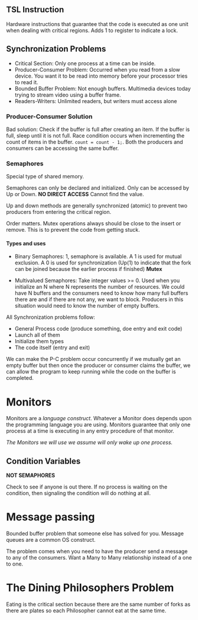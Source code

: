 <!--Copy notes from red binder for chapter 2.1-->

## TSL Instruction

Hardware instructions that guarantee that the code is executed as one unit when
dealing with critical regions. Adds 1 to register to indicate a lock.

## Synchronization Problems

 - Critical Section: Only one process at a time can be inside.
 - Producer-Consumer Problem: Occurred when you read from a slow device. You
   want it to be read into memory before your processor tries to read it.
 - Bounded Buffer Problem: Not enough buffers. Multimedia devices today trying
   to stream video using a buffer frame.
 - Readers-Writers: Unlimited readers, but writers must access alone

### Producer-Consumer Solution

Bad solution: Check if the buffer is full after creating an item. If the buffer
is full, sleep until it is not full. Race condition occurs when incrementing
the count of items in the buffer. `count = count - 1;`. Both the producers and
consumers can be accessing the same buffer.

### Semaphores

Special type of shared memory.

Semaphores can only be declared and initialized. Only can be accessed by Up or
Down. **NO DIRECT ACCESS** Cannot find the value.

Up and down methods are generally synchronized (atomic) to prevent two
producers from entering the critical region.

Order matters. Mutex operations always should be close to the insert or remove.
This is to prevent the code from getting stuck.

#### Types and uses

 - Binary Semaphores: 1, semaphore is available. A 1 is used for mutual
   exclusion. A 0 is used for synchronization (Up(1) to indicate that the fork can
   be joined because the earlier process if finished) **Mutex**

 - Multivalued Semaphores: Take integer values >= 0. Used when you initialize
   an N where N represents the number of resources. We could have N buffers
   and the consumers need to know how many full buffers there are and if
   there are not any, we want to block. Producers in this situation would
   need to know the number of empty buffers.


All Synchronization problems follow:

 - General Process code (produce something, doe entry and exit code)
 - Launch all of them
 - Initialize them types
 - The code itself (entry and exit)

We can make the P-C problem occur concurrently if we mutually get an empty
buffer but then once the producer or consumer claims the buffer, we can allow
the program to keep running while the code on the buffer is completed.

# Monitors

Monitors are a *language construct*. Whatever a Monitor does depends upon the
programming language you are using. Monitors guarantee that only one process at
a time is executing in any entry procedure of that monitor.

*The Monitors we will use we assume will only wake up one process.*

## Condition Variables

**NOT SEMAPHORES**

Check to see if anyone is out there. If no process is waiting on the condition,
then signaling the condition will do nothing at all.

# Message passing

Bounded buffer problem that someone else has solved for you. Message queues are
a common OS construct.

The problem comes when you need to have the producer send a message to any of
the consumers. Want a Many to Many relationship instead of a one to one.

# The Dining Philosophers Problem

Eating is the critical section because there are the same number of forks as
there are plates so each Philosopher cannot eat at the same time.
